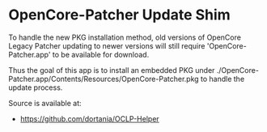 # OpenCore-Patcher Update Shim

To handle the new PKG installation method, old versions of OpenCore Legacy Patcher updating to newer versions will still require 'OpenCore-Patcher.app' to be available for download.

Thus the goal of this app is to install an embedded PKG under ./OpenCore-Patcher.app/Contents/Resources/OpenCore-Patcher.pkg to handle the update process.

Source is available at:
* https://github.com/dortania/OCLP-Helper